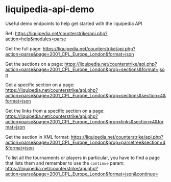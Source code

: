 # liquipedia-api-demo
Useful demo endpoints to help get started with the liquipedia API

Ref: https://liquipedia.net/counterstrike/api.php?action=help&modules=parse

Get the full page:
https://liquipedia.net/counterstrike/api.php?action=parse&page=2001_CPL_Europe_London&format=json

Get the sections on a page:
https://liquipedia.net/counterstrike/api.php?action=parse&page=2001_CPL_Europe_London&prop=sections&format=json

Get a specific section on a page:
https://liquipedia.net/counterstrike/api.php?action=parse&page=2001_CPL_Europe_London&prop=sections&section=4&format=json

Get the links from a specific section on a page:
https://liquipedia.net/counterstrike/api.php?action=parse&page=2001_CPL_Europe_London&prop=links&section=4&format=json

Get the section in XML format:
https://liquipedia.net/counterstrike/api.php?action=parse&page=2001_CPL_Europe_London&prop=parsetree&section=4&format=json

To list all the tournaments or players in particular, you have to find a page that lists them and remember to use the `continue` param:
https://liquipedia.net/counterstrike/api.php?action=parse&page=2001_CPL_Europe_London&format=json&continue=
